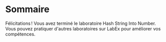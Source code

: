 # Sommaire

Félicitations ! Vous avez terminé le laboratoire Hash String Into Number. Vous pouvez pratiquer d'autres laboratoires sur LabEx pour améliorer vos compétences.
